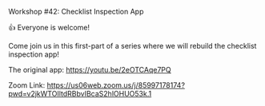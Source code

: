 
Workshop #42: Checklist Inspection App

👍 Everyone is welcome!

Come join us in this first-part of a series where we will rebuild the checklist inspection app!

The original app: https://youtu.be/2eOTCAqe7PQ

Zoom Link:
https://us06web.zoom.us/j/85997178174?pwd=v2jkWTOIltdRBbvIBcaS2hlOHUO53k.1